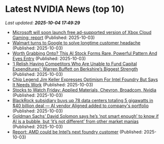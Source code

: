 # Latest NVIDIA News (top 10)
_Last updated: **2025-10-04 17:49:29**_

- [Microsoft will soon launch free ad-supported version of Xbox Cloud Gaming: report](https://mobilesyrup.com/2025/10/03/microsoft-xbox-cloud-gaming-free-ad-supported-version-report/) (Published: 2025-10-03)
- [Walmart turns to Google to solve longtime customer headache](https://www.thestreet.com/retail/walmart-turns-to-google-to-solve-longtime-customer-headache) (Published: 2025-10-03)
- [Worth Grabbing Onto? This AI Stock Forms Rare, Powerful Pattern And Eyes Entry](https://biztoc.com/x/ac3a9d3df59e5391) (Published: 2025-10-03)
- [‘I Relish Having Competitors Who Are Unable to Fund Capital Expenditures’: Warren Buffett on Berkshire’s Biggest Strength](https://www.barchart.com/story/news/35221442/i-relish-having-competitors-who-are-unable-to-fund-capital-expenditures-warren-buffett-on-berkshires-biggest-strength) (Published: 2025-10-03)
- [Chip Legend Jim Keller Expresses Optimism For Intel Foundry But Says It Needs Work](https://hothardware.com/news/jim-keller-says-intel-foundry-needs-work) (Published: 2025-10-03)
- [Stocks to Watch Friday: Applied Materials, Chevron, Broadcom, Nvidia](https://biztoc.com/x/c6a56d4bc05063c8) (Published: 2025-10-03)
- [BlackRock subsidiary buys up 78 data centers totaling 5 gigawatts in $40 billion deal — AI vendor Aligned added to company's portfolio](https://www.tomshardware.com/tech-industry/blackrock-subsidiary-buys-up-78-data-centers-totaling-5-gigawatts-in-usd40-billion-deal-ai-vendor-aligned-added-to-companys-portfolio) (Published: 2025-10-03)
- [Goldman Sachs’ David Solomon says he’s ‘not smart enough’ to know if AI is a bubble, but ‘it’s not different’ from other market manias](https://fortune.com/2025/10/03/goldman-sachs-david-solomon-ai-bubble-not-smart-enough-not-different/) (Published: 2025-10-03)
- [Report: AMD could be Intel’s next foundry customer](https://www.networkworld.com/article/4067746/report-amd-could-be-intels-next-foundry-customer.html) (Published: 2025-10-03)

